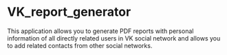 # VK_report_generator
This application allows you to generate PDF reports with personal information of all directly related users in VK social network and allows you to add related contacts from other social networks.
